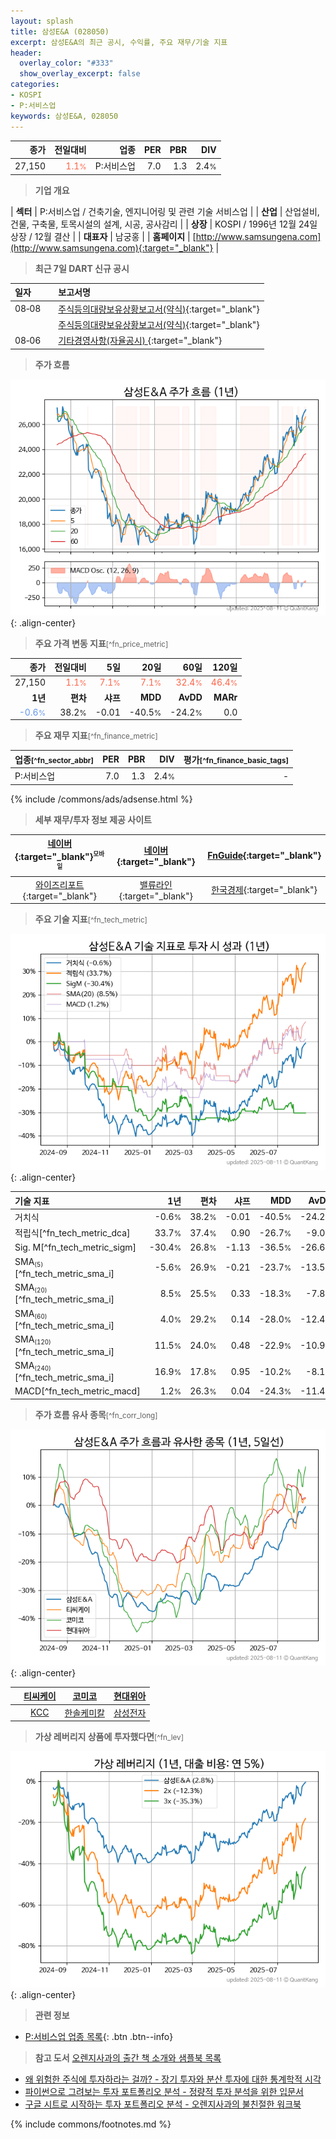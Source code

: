```yaml
---
layout: splash
title: 삼성E&A (028050)
excerpt: 삼성E&A의 최근 공시, 수익률, 주요 재무/기술 지표
header:
  overlay_color: "#333"
  show_overlay_excerpt: false
categories:
- KOSPI
- P:서비스업
keywords: 삼성E&A, 028050
---
```


| **종가** | **전일대비** | **업종** | **PER** | **PBR** | **DIV** |
| -------: | -----------: | -------: | ------: | ------: | ------: |
| 27,150 | <span style="color: tomato">1.1<small>%</small></span> | P:서비스업 | 7.0 | 1.3 | 2.4<small>%</small> |

<!-- more -->


> **기업 개요**<a id="company"></a>

| <span style="white-space:nowrap;">**섹터**</span> | P:서비스업 / 건축기술, 엔지니어링 및 관련 기술 서비스업 |
| <span style="white-space:nowrap;">**산업**</span> | 산업설비, 건물, 구축물, 토목시설의 설계, 시공, 공사감리 |
| <span style="white-space:nowrap;">**상장**</span> | KOSPI / 1996년 12월 24일 상장 / 12월 결산 |
| <span style="white-space:nowrap;">**대표자**</span> | 남궁홍 |
| <span style="white-space:nowrap;">**홈페이지**</span> | [http://www.samsungena.com](http://www.samsungena.com){:target="_blank"} |


> **최근 7일 DART 신규 공시**<a id="dart"></a>

| **일자** |      | **보고서명** |
| :------- | :--- | :----------- |
| 08&#x2011;08 | | [주식등의대량보유상황보고서(약식)](https://dart.fss.or.kr/dsaf001/main.do?rcpNo=20250808000504){:target="_blank"} |
|  | | [주식등의대량보유상황보고서(약식)](https://dart.fss.or.kr/dsaf001/main.do?rcpNo=20250808000201){:target="_blank"} |
| 08&#x2011;06 | | [기타경영사항(자율공시)              ](https://dart.fss.or.kr/dsaf001/main.do?rcpNo=20250806800088){:target="_blank"} |


> **주가 흐름**<a id="price"></a>

![028050](/stock/images/028050.png){: .align-center}


> **주요 가격 변동 지표**<small>[^fn_price_metric]</small>

| **종가** | **전일대비** | **5일** | **20일** | **60일** | **120일** |
| -------: | -----------: | ------: | -------: | -------: | --------: |
| 27,150 | <span style="color: tomato">1.1<small>%</small></span> | <span style="color: tomato">7.1<small>%</small></span> | <span style="color: tomato">7.1<small>%</small></span> | <span style="color: tomato">32.4<small>%</small></span> | <span style="color: tomato">46.4<small>%</small></span> |
| **1년** | **편차** | **샤프** | **MDD** | **AvDD** | **MARr** |
| <span style="color: cornflowerblue">-0.6<small>%</small></span> | 38.2<small>%</small> | -0.01 | -40.5<small>%</small> | -24.2<small>%</small> | 0.0 |


> **주요 재무 지표**<small>[^fn_finance_metric]</small>

| **업종**<small>[^fn_sector_abbr]</small> | **PER** | **PBR** | **DIV** | **평가**<small>[^fn_finance_basic_tags]</small> |
| :--------------------------------------- | ------: | ------: | ------: | ----------------------------------------------: |
| P:서비스업 | 7.0 | 1.3 | 2.4<small>%</small> | - |



{% include /commons/ads/adsense.html %}

> **세부 재무/투자 정보 제공 사이트**

| [네이버](https://m.stock.naver.com/domestic/stock/028050/finance/summary){:target="_blank"}<sup><small>모바일</small></sup> | [네이버](https://finance.naver.com/item/coinfo.naver?code=028050){:target="_blank"} | [FnGuide](https://comp.fnguide.com/SVO2/ASP/SVD_Invest.asp?gicode=A028050&MenuYn=Y){:target="_blank"} |
| :---: | :---: | :---: |
| [와이즈리포트](https://comp.wisereport.co.kr/company/c1040001.aspx?cmp_cd=028050){:target="_blank"} | [밸류라인](https://www.valueline.co.kr/finance/summary/028050){:target="_blank"} | [한국경제](https://markets.hankyung.com/stock/028050/financial-summary){:target="_blank"} |


> **주요 기술 지표**<small>[^fn_tech_metric]</small>


![028050](/stock/images/028050_tech.png){: .align-center}

| **기술 지표** | **1년** | **편차** | **샤프** | **MDD** | **AvDD** |
| :------------ | ------: | -----------: | -------: | ------: | -------: |
| 거치식 | -0.6<small>%</small> | 38.2<small>%</small> | -0.01 | -40.5<small>%</small> | -24.2<small>%</small> |
| 적립식[^fn_tech_metric_dca] | 33.7<small>%</small> | 37.4<small>%</small> | 0.90 | -26.7<small>%</small> | -9.0<small>%</small> |
| Sig. M[^fn_tech_metric_sigm] | -30.4<small>%</small> | 26.8<small>%</small> | -1.13 | -36.5<small>%</small> | -26.6<small>%</small> |
| SMA<small><sub>(5)</sub></small>[^fn_tech_metric_sma_i] | -5.6<small>%</small> | 26.9<small>%</small> | -0.21 | -23.7<small>%</small> | -13.5<small>%</small> |
| SMA<small><sub>(20)</sub></small>[^fn_tech_metric_sma_i] | 8.5<small>%</small> | 25.5<small>%</small> | 0.33 | -18.3<small>%</small> | -7.8<small>%</small> |
| SMA<small><sub>(60)</sub></small>[^fn_tech_metric_sma_i] | 4.0<small>%</small> | 29.2<small>%</small> | 0.14 | -28.0<small>%</small> | -12.4<small>%</small> |
| SMA<small><sub>(120)</sub></small>[^fn_tech_metric_sma_i] | 11.5<small>%</small> | 24.0<small>%</small> | 0.48 | -22.9<small>%</small> | -10.9<small>%</small> |
| SMA<small><sub>(240)</sub></small>[^fn_tech_metric_sma_i] | 16.9<small>%</small> | 17.8<small>%</small> | 0.95 | -10.2<small>%</small> | -8.1<small>%</small> |
| MACD[^fn_tech_metric_macd] | 1.2<small>%</small> | 26.3<small>%</small> | 0.04 | -24.3<small>%</small> | -11.4<small>%</small> |


> **주가 흐름 유사 종목**<a id="corr"></a><small>[^fn_corr_long]</small>

![028050](/stock/images/028050_corr.png){: .align-center}

|       | [티씨케이](/064760/) | [코미코](/183300/) | [현대위아](/011210/) |
| :---: | :------------------------------------: | :------------------------------------: | :------------------------------------: |
|       | [KCC](/002380/) | [한솔케미칼](/014680/) | [삼성전자](/005930/) |


> **가상 레버리지 상품에 투자했다면**<a id="2x"></a><small>[^fn_lev]</small>

![028050](/stock/images/028050_2x.png){: .align-center}


> **관련 정보**

- [P:서비스업 업종 목록](/stats/sector/kospi_업종_서비스업_종목/){: .btn .btn--info}

> **참고 도서** [오렌지사과의 출간 책 소개와 샘플북 목록](https://kongdori.tistory.com/691)

- [왜 위험한 주식에 투자하라는 걸까? - 장기 투자와 분산 투자에 대한 통계학적 시각](https://kongdori.tistory.com/421)
- [파이썬으로 그려보는 투자 포트폴리오 분석  - 정량적 투자 분석을 위한 입문서](https://kongdori.tistory.com/643)
- [구글 시트로 시작하는 투자 포트폴리오 분석 - 오렌지사과의 불친절한 워크북](https://kongdori.tistory.com/449)


{% include commons/footnotes.md %}